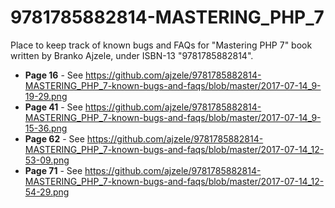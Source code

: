 # 9781785882814-MASTERING_PHP_7
Place to keep track of known bugs and FAQs for "Mastering PHP 7" book written by Branko Ajzele, under ISBN-13 "9781785882814".


* **Page 16** - See https://github.com/ajzele/9781785882814-MASTERING_PHP_7-known-bugs-and-faqs/blob/master/2017-07-14_9-19-29.png
* **Page 41** - See https://github.com/ajzele/9781785882814-MASTERING_PHP_7-known-bugs-and-faqs/blob/master/2017-07-14_9-15-36.png
* **Page 62** - See https://github.com/ajzele/9781785882814-MASTERING_PHP_7-known-bugs-and-faqs/blob/master/2017-07-14_12-53-09.png
* **Page 71** - See https://github.com/ajzele/9781785882814-MASTERING_PHP_7-known-bugs-and-faqs/blob/master/2017-07-14_12-54-29.png

